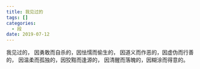 ```yaml
---
title: 我见过的
tags: []
categories:
  - 段
date: 2019-07-12
---
```

我见过的，
因勇敢而自杀的，因怯懦而偷生的，
因道义而作恶的，因虚伪而行善的，
因温柔而孤独的，因狡黠而逢源的，
因清醒而落魄的，因糊涂而得意的。
